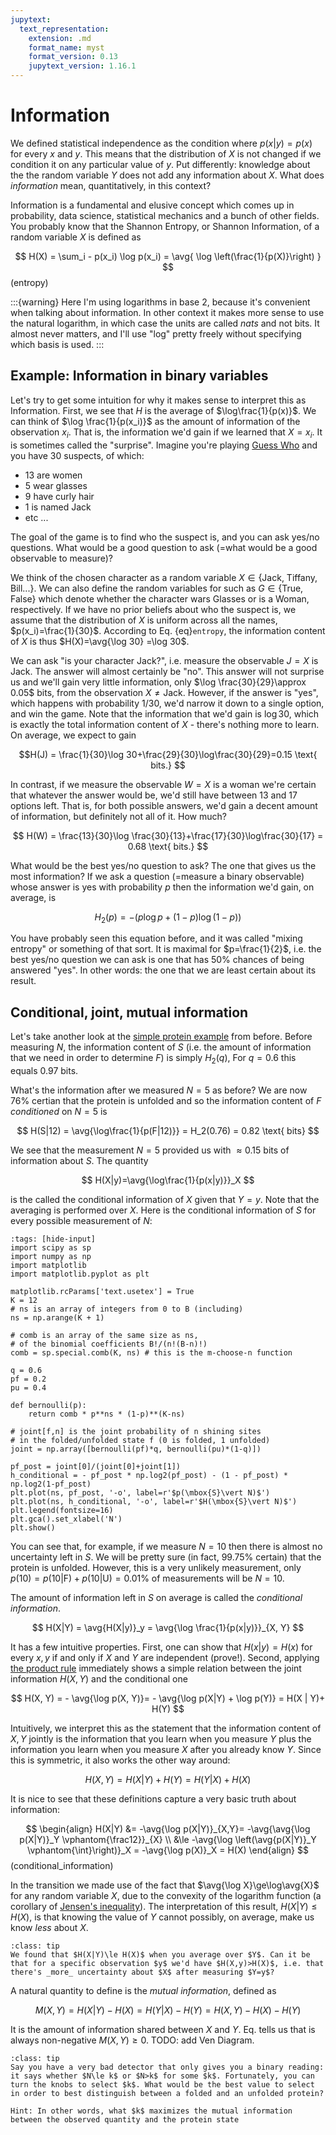 ```yaml
---
jupytext:
  text_representation:
    extension: .md
    format_name: myst
    format_version: 0.13
    jupytext_version: 1.16.1
---
```


# Information

We defined statistical independence as the condition where $p(x|y)=p(x)$ for every $x$ and $y$. This means that the distribution of $X$ is not changed if we condition it on any particular value of $y$. Put differently: knowledge about the the random variable $Y$ does not add any information about $X$. What does _information_ mean, quantitatively, in this context? 

Information is a fundamental and elusive concept which comes up in probability, data science, statistical mechanics and a bunch of other fields. You probably know that the Shannon Entropy, or Shannon Information, of a random variable $X$ is defined as

$$
H(X) = \sum_i - p(x_i) \log p(x_i) = \avg{ \log \left(\frac{1}{p(X)}\right) }
$$ (entropy)

:::{warning}
Here I'm using logarithms in base 2, because it's convenient when talking about information. In other context it makes more sense to use the natural logarithm, in which case the units are called _nats_ and not bits. It almost never matters, and I'll use "log" pretty freely without specifying which basis is used. 
:::

## Example: Information in binary variables

Let's try to get some intuition for why it makes sense to interpret this as Information. First, we see that $H$ is the average of $\log\frac{1}{p(x)}$. We can think of $\log \frac{1}{p(x_i)}$ as the amount of information of the observation $x_i$. That is, the information we'd gain if we learned that $X=x_i$. It is sometimes called the "surprise". Imagine you're playing [Guess Who](https://en.wikipedia.org/wiki/Guess_Who%3F) and you have 30 suspects, of which:
- 13 are women
- 5 wear glasses
- 9 have curly hair
- 1 is named Jack
- etc ...

The goal of the game is to find who the suspect is, and you can ask yes/no questions. What would be a good question to ask (=what would be a good observable to measure)? 

We think of the chosen character as a random variable $X\in \{\text{Jack, Tiffany, Bill...}\}$. We can also define the random variables for such as $G\in\{\text{True, False}\}$ which denote whether the character wars Glasses or is a Woman, respectively. If we have no prior beliefs about who the suspect is, we assume that the distribution of $X$ is uniform across all the names, $p(x_i)=\frac{1}{30}$. According to Eq. {eq}`entropy`, the information content of $X$ is thus $H(X)=\avg{\log 30} =\log 30$.

We can ask "is your character Jack?", i.e. measure the observable $J = X \text{ is Jack}$. The answer will almost certainly be "no". This answer will not surprise us and we'll gain very little information, only $\log \frac{30}{29}\approx 0.05$ bits, from the observation $X\ne\text{Jack}$. However, if the answer is "yes", which happens with probability 1/30, we'd narrow it down to a single option, and win the game. Note that the information that we'd gain is $\log 30$, which is exactly the total information content of $X$ - there's nothing more to learn. On average, we expect to gain 

$$H(J) = \frac{1}{30}\log 30+\frac{29}{30}\log\frac{30}{29}=0.15 \text{ bits.} $$

In contrast, if we measure the observable $W = X \text{ is a woman}$ we're certain that whatever the answer would be, we'd still have between 13 and 17 options left. That is, for both possible answers, we'd gain a decent amount of information, but definitely not all of it. How much?

$$ H(W) = \frac{13}{30}\log \frac{30}{13}+\frac{17}{30}\log\frac{30}{17} = 0.68 \text{ bits.} $$

What would be the best yes/no question to ask? The one that gives us the most information? If we ask a question (=measure a binary observable) whose answer is yes with probability $p$ then the information we'd gain, on average, is
  
$$H_2(p)=-\Big(p\log p +(1-p)\log(1-p)\Big)$$

You have probably seen this equation before, and it was called "mixing entropy" or something of that sort. It is maximal for $p=\frac{1}{2}$, i.e. the best yes/no question we can ask is one that has 50% chances of being answered "yes". In other words: the one that we are least certain about its result.

## Conditional, joint, mutual information
Let's take another look at the [simple protein example](protein-example) from before. Before measuring $N$, the information content of $S$ (i.e. the amount of information that we need in order to determine $F$) is simply $H_2(q)$, For $q=0.6$ this equals 0.97 bits.

What's the information after we measured $N=5$ as before? We are now $76\%$ certian that the protein is unfolded and so the information content of $F$ _conditioned_ on $N=5$ is

$$
    H(S|12) = \avg{\log\frac{1}{p(F|12)}} = H_2(0.76) = 0.82 \text{ bits}
$$

We see that the measurement $N=5$ provided us with $\approx 0.15$ bits of information about $S$. The quantity 

$$
    H(X|y)=\avg{\log\frac{1}{p(x|y)}}_X
$$ 

is the called the conditional information of $X$ given that $Y=y$. Note that the averaging is performed over $X$. Here is the conditional information of $S$ for every possible measurement of $N$:


```{code-cell} ipython3
:tags: [hide-input]
import scipy as sp
import numpy as np
import matplotlib
import matplotlib.pyplot as plt

matplotlib.rcParams['text.usetex'] = True
K = 12
# ns is an array of integers from 0 to B (including)
ns = np.arange(K + 1)

# comb is an array of the same size as ns, 
# of the binomial coefficients B!/(n!(B-n)!)
comb = sp.special.comb(K, ns) # this is the m-choose-n function

q = 0.6
pf = 0.2
pu = 0.4

def bernoulli(p):
    return comb * p**ns * (1-p)**(K-ns)

# joint[f,n] is the joint probability of n shining sites
# in the folded/unfolded state f (0 is folded, 1 unfolded)  
joint = np.array([bernoulli(pf)*q, bernoulli(pu)*(1-q)])

pf_post = joint[0]/(joint[0]+joint[1])
h_conditional = - pf_post * np.log2(pf_post) - (1 - pf_post) * np.log2(1-pf_post)
plt.plot(ns, pf_post, '-o', label=r'$p(\mbox{S}\vert N)$')
plt.plot(ns, h_conditional, '-o', label=r'$H(\mbox{S}\vert N)$')
plt.legend(fontsize=16)
plt.gca().set_xlabel('N')
plt.show()
```

You can see that, for example, if we measure $N=10$ then there is almost no uncertainty left in $S$. We will be pretty sure (in fact, 99.75% certain) that the protein is unfolded. However, this is a very unlikely measurement, only $p(10)=p(10|\text{F})+p(10|\text{U})=0.01$% of measurements will be $N=10$. 

The amount of information left in $S$ on average is called the _conditional information_.

$$
    H(X|Y) = \avg{H(X|y)}_y = \avg{\log \frac{1}{p(x|y)}}_{X, Y}
$$

It has a few intuitive properties. First, one can show that $H(x|y)=H(x)$ for every $x,y$ if and only if $X$ and $Y$ are independent (prove!). Second, applying [the product rule](product_rule) immediately shows a simple relation between the joint information $H(X,Y)$ and the conditional one

$$
    H(X, Y) = - \avg{\log p(X, Y)}= - \avg{\log p(X|Y) + \log p(Y)} = H(X | Y)+ H(Y)
$$

Intuitively, we interpret this as the statement that the information content of $X,Y$ jointly is the information that you learn when you measure $Y$ plus the information you learn when you measure $X$ after you already know $Y$. Since this is symmetric, it also works the other way around: 

$$
    H(X, Y) = H(X | Y)+ H(Y) = H(Y | X)+ H(X)
$$

It is nice to see that these definitions capture a very basic truth about information:

$$
\begin{align}
    H(X|Y) &= -\avg{\log p(X|Y)}_{X,Y}= -\avg{\avg{\log p(X|Y)}_Y \vphantom{\frac12}}_{X} \\
    &\le -\avg{\log \left(\avg{p(X|Y)}_Y \vphantom{\int}\right)}_X = -\avg{\log p(X)}_X = H(X)
\end{align}
$$ (conditional_information)

In the transition we made use of the fact that $\avg{\log X}\ge\log\avg{X}$ for any random variable $X$, due to the convexity of the logarithm function (a corollary of  [Jensen's inequality](https://en.wikipedia.org/wiki/Jensen%27s_inequality)). The interpretation of this result, $H(X|Y)\le H(X)$, is that knowing the value of $Y$ cannot possibly, on average, make us know _less_ about $X$.


```{admonition} Active learning
:class: tip
We found that $H(X|Y)\le H(X)$ when you average over $Y$. Can it be that for a specific observation $y$ we'd have $H(X,y)>H(X)$, i.e. that there's _more_ uncertainty about $X$ after measuring $Y=y$?
```

A natural quantity to define is the _mutual information_, defined as

$$
    M(X,Y) = H(X|Y)-H(X) = H(Y|X)-H(Y)=H(X,Y)-H(X)-H(Y)
$$

It is the amount of information shared between $X$ and $Y$. Eq. [](conditional_information) tells us that is always non-negative $M(X,Y)\ge 0$.   TODO: add Ven Diagram.


 
```{admonition} Active learning
:class: tip
Say you have a very bad detector that only gives you a binary reading: it says whether $N\le k$ or $N>k$ for some $k$. Fortunately, you can turn the knobs to select $k$. What would be the best value to select in order to best distinguish between a folded and an unfolded protein?

Hint: In other words, what $k$ maximizes the mutual information between the observed quantity and the protein state
```
